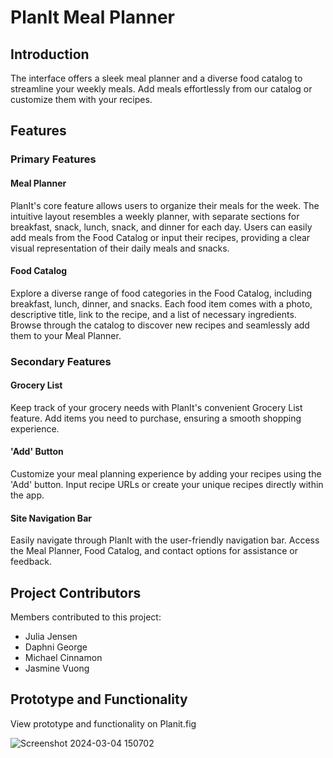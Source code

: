 # PlanIt Meal Planner

## Introduction

The interface offers a sleek meal planner and a diverse food catalog to streamline your weekly meals. Add meals effortlessly from our catalog or customize them with your recipes.

## Features

### Primary Features

#### Meal Planner

PlanIt's core feature allows users to organize their meals for the week. The intuitive layout resembles a weekly planner, with separate sections for breakfast, snack, lunch, snack, and dinner for each day. Users can easily add meals from the Food Catalog or input their recipes, providing a clear visual representation of their daily meals and snacks.

#### Food Catalog

Explore a diverse range of food categories in the Food Catalog, including breakfast, lunch, dinner, and snacks. Each food item comes with a photo, descriptive title, link to the recipe, and a list of necessary ingredients. Browse through the catalog to discover new recipes and seamlessly add them to your Meal Planner.

### Secondary Features

#### Grocery List

Keep track of your grocery needs with PlanIt's convenient Grocery List feature. Add items you need to purchase, ensuring a smooth shopping experience.

#### 'Add' Button

Customize your meal planning experience by adding your recipes using the 'Add' button. Input recipe URLs or create your unique recipes directly within the app.

#### Site Navigation Bar

Easily navigate through PlanIt with the user-friendly navigation bar. Access the Meal Planner, Food Catalog, and contact options for assistance or feedback.


## Project Contributors

Members contributed to this project:
- Julia Jensen
- Daphni George
- Michael Cinnamon
- Jasmine Vuong

## Prototype and Functionality

View prototype and functionality on Planit.fig

![Screenshot 2024-03-04 150702](https://github.com/iamdavidxu/Planit/assets/161985636/cb8252f9-a2cb-4c95-9d9c-ac8e6b64e1be)
